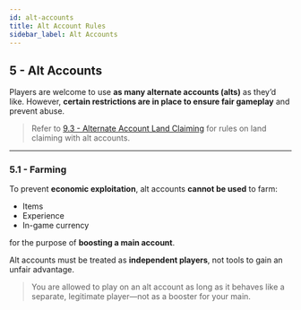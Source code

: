 ```yaml
---
id: alt-accounts
title: Alt Account Rules
sidebar_label: Alt Accounts
---
```


## 5 - Alt Accounts

Players are welcome to use **as many alternate accounts (alts)** as they’d like. However, **certain restrictions are in place to ensure fair gameplay** and prevent abuse.

> Refer to [9.3 - Alternate Account Land Claiming](./land-claiming#93-alternate-account-land-claiming) for rules on land claiming with alt accounts.

---

### 5.1 - Farming

To prevent **economic exploitation**, alt accounts **cannot be used** to farm:

- Items  
- Experience  
- In-game currency  

for the purpose of **boosting a main account**.

Alt accounts must be treated as **independent players**, not tools to gain an unfair advantage.

> You are allowed to play on an alt account as long as it behaves like a separate, legitimate player—not as a booster for your main.
